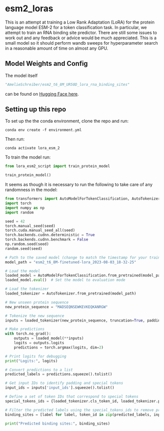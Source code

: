 # esm2_loras

This is an attempt at training a Low Rank Adaptation (LoRA) for the protein language model ESM-2 for a token classification task. In particular, we attempt to train an RNA binding site predictor. There are still some issues to work out and any feedback or advice would be much appreciated. This is a small model so it should perform wandb sweeps for hyperparameter search in a reasonable amount of time on almost any GPU. 

## Model Weights and Config

The model itself 
```python
"AmelieSchreiber/esm2_t6_8M_UR50D_lora_rna_binding_sites"
```
can be found on [Hugging Face here](https://huggingface.co/AmelieSchreiber/esm2_t6_8M_UR50D_lora_rna_binding_sites).

## Setting up this repo

To set up the the conda environment, clone the repo and run:
```
conda env create -f environment.yml
```
Then run:
```
conda activate lora_esm_2
```
To train the model run:
```python
from lora_esm2_script import train_protein_model

train_protein_model()
```

It seems as though it is necessary to run the following to take care of any randomness in the model:
```python
from transformers import AutoModelForTokenClassification, AutoTokenizer
import torch
import numpy as np
import random

seed = 42
torch.manual_seed(seed)
torch.cuda.manual_seed_all(seed)
torch.backends.cudnn.deterministic = True
torch.backends.cudnn.benchmark = False
np.random.seed(seed)
random.seed(seed)

# Path to the saved model (change to match the timestamp for your trained model
model_path = "esm2_t6_8M-finetuned-lora_2023-08-03_18-32-25"

# Load the model
loaded_model = AutoModelForTokenClassification.from_pretrained(model_path)
loaded_model.eval()  # Set the model to evaluation mode

# Load the tokenizer
loaded_tokenizer = AutoTokenizer.from_pretrained(model_path)

# New unseen protein sequence
new_protein_sequence = "MADSEQNSEWKEVKEQKANRGW"

# Tokenize the new sequence
inputs = loaded_tokenizer(new_protein_sequence, truncation=True, padding='max_length', max_length=512, return_tensors="pt")

# Make predictions
with torch.no_grad():
    outputs = loaded_model(**inputs)
    logits = outputs.logits
    predictions = torch.argmax(logits, dim=2)

# Print logits for debugging
print("Logits:", logits)

# Convert predictions to a list
predicted_labels = predictions.squeeze().tolist()

# Get input IDs to identify padding and special tokens
input_ids = inputs['input_ids'].squeeze().tolist()

# Define a set of token IDs that correspond to special tokens
special_tokens_ids = {loaded_tokenizer.cls_token_id, loaded_tokenizer.pad_token_id, loaded_tokenizer.eos_token_id}

# Filter the predicted labels using the special_tokens_ids to remove predictions for special tokens
binding_sites = [label for label, token_id in zip(predicted_labels, input_ids) if token_id not in special_tokens_ids]

print("Predicted binding sites:", binding_sites)
```
